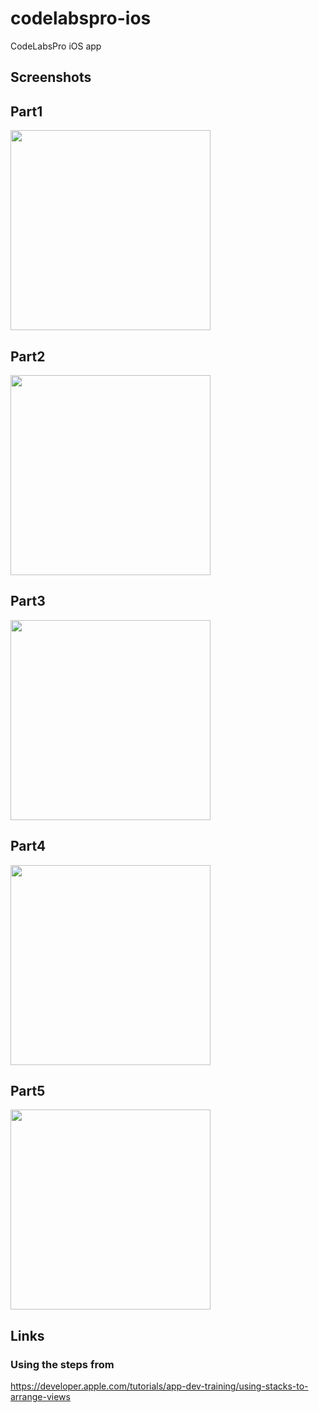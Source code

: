 # codelabspro-ios
CodeLabsPro iOS app

## Screenshots

## Part1 
<img src="https://raw.githubusercontent.com/codelabspro/codelabspro-ios/main/screenshots/codelabspro_swiftui_codelab_part1.png" width="320"/>

## Part2
<img src="https://raw.githubusercontent.com/codelabspro/codelabspro-ios/main/screenshots/codelabspro_swiftui_codelab_part2.png" width="320"/>

## Part3
<img src="https://raw.githubusercontent.com/codelabspro/codelabspro-ios/main/screenshots/codelabspro_swiftui_codelab_part3.png" width="320"/>

## Part4
<img src="https://raw.githubusercontent.com/codelabspro/codelabspro-ios/main/screenshots/codelabspro_swiftui_codelab_part4.png" width="320"/>

## Part5
<img src="https://raw.githubusercontent.com/codelabspro/codelabspro-ios/main/screenshots/codelabspro_swiftui_codelab_part5.png" width="320"/>


## Links

### Using the steps from 

https://developer.apple.com/tutorials/app-dev-training/using-stacks-to-arrange-views
